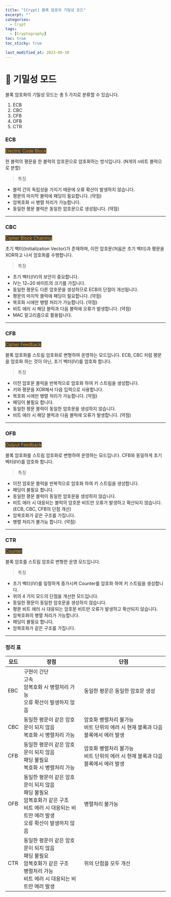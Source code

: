 ```yaml
---
title: "[Crypt] 블록 암호의 기밀성 모드"
excerpt: ""
categories:
  - Crypt
tags:
  - [Cryptography]
toc: true
toc_sticky: true

last_modified_at: 2023-09-30
---
```


# 🔐 기밀성 모드

블록 암호화의 기밀성 모드는 총 5 가지로 분류할 수 있습니다.

1. ECB
2. CBC
3. CFB
4. OFB
5. CTR

### ECB

<mark style="background-color: #3e3e3e; color: orange;">Electric Code Block</mark>

한 블럭의 평문을 한 블럭의 암호문으로 암호화하는 방식입니다. (N개의 n비트 블럭으로 분할)

> 특징
* 블럭 간의 독립성을 가지기 때문에 오류 확산이 발생하지 않습니다.
* 평문의 마지막 블럭에 패딩이 필요합니다. (약점)
* 암복호화 시 병렬 처리가 가능합니다.
* 동일한 평문 블럭은 동일한 암호문으로 생성됩니다. (약점)

---
### CBC

<mark style="background-color: #3e3e3e; color: orange;">Cipher Block Chaining</mark>

초기 벡터(Initialization Vector)가 존재하며, 이전 암호문(처음은 초기 벡터)과 평문을 XOR하고 나서 암호화를 수행합니다.

> 특징
* 초기 벡터(IV)의 보안이 중요합니다.
* IV는 12~20 바이트의 크기를 가집니다.
* 동일한 평문도 다른 암호문을 생성하므로 ECB의 단점이 개선됩니다.
* 평문의 마지막 블럭에 패딩이 필요합니다. (약점)
* 복호화 시에만 병렬 처리가 가능합니다. (약점)
* 비트 에러 시 해당 블럭과 다음 블럭에 오류가 발생합니다. (약점)
* MAC 알고리즘으로 활용됩니다.

---
### CFB

<mark style="background-color: #3e3e3e; color: orange;">Cipher Feedback</mark>

블록 암호화를 스트림 암호화로 변형하여 운영하는 모드입니다.
ECB, CBC 처럼 평문을 암호화 하는 것이 아닌, 초기 벡터(IV)를 암호화 합니다.

> 특징
* 이전 암호문 블럭을 반복적으로 암호화 하여 키 스트림을 생성합니다.
* 키와 평문을 XOR해서 다음 입력으로 사용합니다.
* 복호화 시에만 병렬 처리가 가능합니다. (약점)
* 패딩이 불필요 합니다.
* 동일한 평문 블럭이 동일한 암호문을 생성하지 않습니다.
* 비트 에러 시 해당 블럭과 다음 블럭에 오류가 발생합니다. (약점)

---
### OFB

<mark style="background-color: #3e3e3e; color: orange;">Output Feedback</mark>

블록 암호화를 스트림 암호화로 변형하여 운영하는 모드입니다.
CFB와 동일하게 초기 벡터(IV)를 암호화 합니다.

> 특징
* 이전 암호문 블럭을 반복적으로 암호화 하여 키 스트림을 생성합니다.
* 패딩이 불필요 합니다.
* 동일한 평문 블럭이 동일한 암호문을 생성하지 않습니다.
* 비트 에러 시 대응되는 블럭의 암호문 비트만 오류가 발생하고 확산되지 않습니다. (ECB, CBC, CFB의 단점 개선)
* 암복호화가 같은 구조를 가집니다.
* 병렬 처리가 불가능 합니다. (약점)

---
### CTR

<mark style="background-color: #3e3e3e; color: orange;">Counter</mark>

블록 암호를 스트림 암호로 변형한 운영 모드입니다.

> 특징
* 초기 벡터(IV)를 일정하게 증가시켜 Counter를 암호화 하여 키 스트림을 생성합니다.
* 위의 4 가지 모드의 단점을 개선한 모드입니다.
* 동일한 평문이 동일한 암호문을 생성하지 않습니다.
* 평문 비트 에러 시 대응되는 암호문 비트만 오류가 발생하고 확산되지 않습니다.
* 암복호화의 병렬 처리가 가능합니다.
* 패딩이 불필요 합니다.
* 암복호화가 같은 구조를 가집니다.

---

### 정리 표

| 모드 | 장점 | 단점 |
| --- | --- | --- |
| EBC | 구현이 간단<br>고속<br>암복호화 시 병렬처리 가능<br>오류 확산이 발생하지 않음 | 동일한 평문은 동일한 암호문 생성 |
| CBC | 동일한 평문이 같은 암호문이 되지 않음<br>복호화 시 병렬처리 가능 | 암호화 병렬처리 불가능<br>비트 단위의 에러 시 현재 블록과 다음 블록에서 에러 발생 |
| CFB | 동일한 평문이 같은 암호문이 되지 않음<br>패딩 불필요<br>복호화 시 병렬처리 가능 | 암호화 병렬처리 불가능<br>비트 단위의 에러 시 현재 블록과 다음 블록에서 에러 발생 |
| OFB | 동일한 평문이 같은 암호문이 되지 않음<br>패딩 불필요<br>암복호화가 같은 구조<br>비트 에러 시 대응되는 비트만 에러 발생<br>오류 확산이 발생하지 않음 | 병렬처리 불가능 |
| CTR | 동일한 평문이 같은 암호문이 되지 않음<br>패딩 불필요<br>암복호화가 같은 구조<br>병렬처리 가능<br>비트 에러 시 대응되는 비트만 에러 발생 | 위의 단점을 모두 개선 |